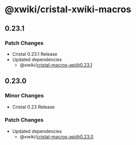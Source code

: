 # @xwiki/cristal-xwiki-macros

## 0.23.1

### Patch Changes

- Cristal 0.23.1 Release
- Updated dependencies
  - @xwiki/cristal-macros-api@0.23.1

## 0.23.0

### Minor Changes

- Cristal 0.23 Release

### Patch Changes

- Updated dependencies
  - @xwiki/cristal-macros-api@0.23.0
